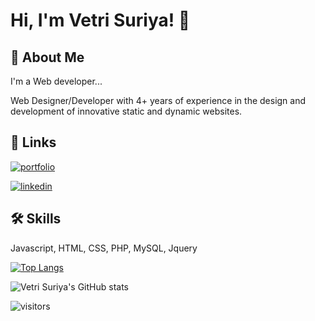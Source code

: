 # Hi, I'm Vetri Suriya! 👋


## 🚀 About Me
I'm a Web developer...

Web Designer/Developer with 4+ years of experience in the design and development of innovative static and dynamic websites.
## 🔗 Links
[![portfolio](https://img.shields.io/badge/my_portfolio-000?style=for-the-badge&logo=ko-fi&logoColor=white)](https://vetri-suriya.web.app/)

[![linkedin](https://img.shields.io/badge/linkedin-0A66C2?style=for-the-badge&logo=linkedin&logoColor=white)](https://www.linkedin.com/in/vetri-suriya/)

## 🛠 Skills
Javascript, HTML, CSS, PHP, MySQL, Jquery

[![Top Langs](https://github-readme-stats.vercel.app/api/top-langs/?username=vetrisuriya)](https://github.com/vetrisuriya/github-readme-stats)

![Vetri Suriya's GitHub stats](https://github-readme-stats.vercel.app/api?username=vetrisuriya&show_icons=true&theme=gotham)

![visitors](https://visitor-badge.glitch.me/badge?page_id=vetrisuriya.vetrisuriya&left_color=rgb(71,92,77)&right_color=#CCD8C9)
